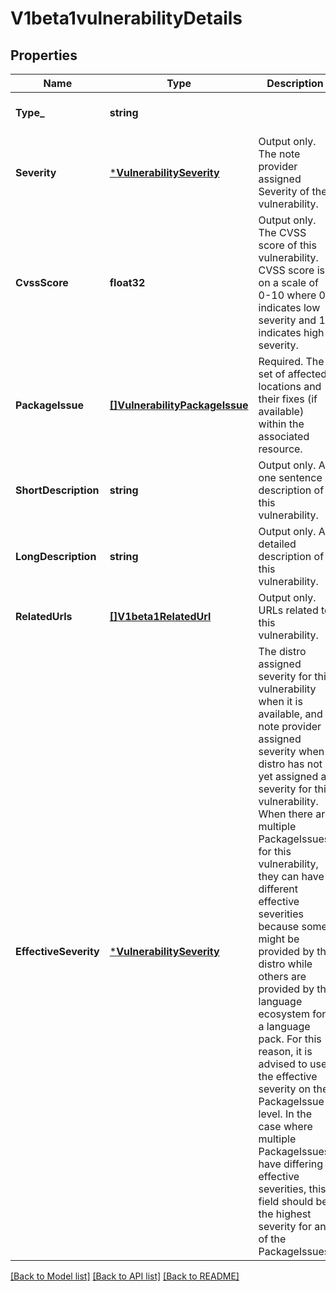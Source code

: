 # V1beta1vulnerabilityDetails

## Properties
Name | Type | Description | Notes
------------ | ------------- | ------------- | -------------
**Type_** | **string** |  | [optional] [default to null]
**Severity** | [***VulnerabilitySeverity**](vulnerabilitySeverity.md) | Output only. The note provider assigned Severity of the vulnerability. | [optional] [default to null]
**CvssScore** | **float32** | Output only. The CVSS score of this vulnerability. CVSS score is on a scale of 0-10 where 0 indicates low severity and 10 indicates high severity. | [optional] [default to null]
**PackageIssue** | [**[]VulnerabilityPackageIssue**](vulnerabilityPackageIssue.md) | Required. The set of affected locations and their fixes (if available) within the associated resource. | [optional] [default to null]
**ShortDescription** | **string** | Output only. A one sentence description of this vulnerability. | [optional] [default to null]
**LongDescription** | **string** | Output only. A detailed description of this vulnerability. | [optional] [default to null]
**RelatedUrls** | [**[]V1beta1RelatedUrl**](v1beta1RelatedUrl.md) | Output only. URLs related to this vulnerability. | [optional] [default to null]
**EffectiveSeverity** | [***VulnerabilitySeverity**](vulnerabilitySeverity.md) | The distro assigned severity for this vulnerability when it is available, and note provider assigned severity when distro has not yet assigned a severity for this vulnerability.  When there are multiple PackageIssues for this vulnerability, they can have different effective severities because some might be provided by the distro while others are provided by the language ecosystem for a language pack. For this reason, it is advised to use the effective severity on the PackageIssue level. In the case where multiple PackageIssues have differing effective severities, this field should be the highest severity for any of the PackageIssues. | [optional] [default to null]

[[Back to Model list]](../README.md#documentation-for-models) [[Back to API list]](../README.md#documentation-for-api-endpoints) [[Back to README]](../README.md)


